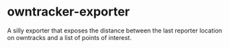 # owntracker-exporter

A silly exporter that exposes the distance between the last reporter location
on owntracks and a list of points of interest.
